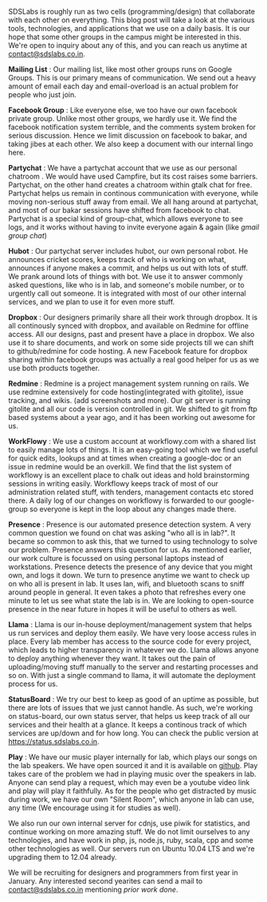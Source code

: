 SDSLabs is roughly run as two cells
 (programming/design) that collaborate with each
 other on everything. This blog post will take a
 look at the various tools, technologies, and
 applications that we use on a daily basis. It is
 our hope that some other groups in the campus
 might be interested in this. We're open to
 inquiry about any of this, and you can reach us
 anytime at contact@sdslabs.co.in.

**Mailing List** : Our mailing list, like most other groups runs on Google Groups. 
This is our primary means of communication. We send out a heavy amount of email 
each day and email-overload is an actual problem for people who just join.

**Facebook Group** : Like everyone else, we too have our own facebook private group.
Unlike most other groups, we hardly use it. We find the facebook notification 
system terrible, and the comments system broken for serious discussion. Hence we 
limit discussion on facebook to bakar, and taking jibes at each other. 
We also keep a document with our internal lingo here.

**Partychat** : We have a partychat account that we use as our personal chatroom
. We would have used Campfire, but its cost raises some barriers. 
Partychat, on the other hand creates a chatroom within gtalk chat for free.
 Partychat helps us remain in continous communication with everyone, while
 moving non-serious stuff away from email. We all hang around at partychat, 
and most of our bakar sessions have shifted from facebook to chat. 
Partychat is a special kind of group-chat, which allows everyone to 
see logs, and it works without having to invite everyone again & again (like _gmail group chat_)

**Hubot** : Our partychat server includes hubot, our own personal robot. 
He announces cricket scores, keeps track of who is working on what, 
announces if anyone makes a commit, and helps us out with lots of stuff.
 We prank around lots of things with bot. 
We use it to answer commonly asked questions, like who is in lab, and
 someone's mobile number, or to urgently call out someone. It is 
integrated with most of our other internal services, and we plan to use it
for even more stuff.

**Dropbox** : Our designers primarily share all their work through dropbox.
 It is all continously synced with dropbox, and available on Redmine 
for offline access. All our designs, past and present have a place in
 dropbox. We also use it to share documents, and work on some side 
projects till we can shift to github/redmine for code hosting. 
A new Facebook feature for dropbox sharing
within facebook groups was actually a real
good helper for us as we use both products together.

**Redmine** : Redmine is a project management system running on rails.
 We use redmine extensively for code hosting(integrated with gitolite), 
issue tracking, and wikis. (add screenshots and more). Our git server is 
running gitolite and all our code is version controlled in git. We shifted to git
from ftp based systems about a year ago, and it has been working out awesome
for us.

**WorkFlowy** : We use a custom account at workflowy.com with a shared list
 to easily manage lots of things. It is an easy-going tool which we find 
useful for quick edits, lookups and at times when creating a google-doc or
 an issue in redmine would be an overkill. We find that the list system of 
workflowy is an excellent place to chalk out ideas and hold brainstorming
 sessions in writing easily. Workflowy keeps track of most of our 
administration related stuff, with tenders,
 management contacts etc stored there. A daily log of our changes on
 workflowy is forwarded to our google-group so everyone is kept in 
 the loop about any changes made there.

**Presence** : Presence is our automated presence detection system.
 A very common question we found on chat was asking "who all is in lab?".
 It became so common to ask this, that we turned to using technology to
 solve our problem. Presence answers this question for us. As mentioned
 earlier, our work culture is focussed on using personal laptops instead
 of workstations. Presence detects the presence of any device that you
 might own, and logs it down. We turn to presence anytime we want to check
 up on who all is present in lab. It uses lan, wifi, and bluetooth scans 
to sniff around people in general. It even takes a photo that refreshes 
every one minute to let us see what state the lab is in. We are looking 
to open-source presence in the near future in hopes it will be useful 
to others as well.

**Llama** : Llama is our in-house
 deployment/management system that helps us run
 services and deploy them easily. We have very
 loose access rules in place. Every lab member has access to the
 source code for every project, which leads to higher transparency in whatever we do.
Llama allows anyone to deploy anything whenever they want. It takes out the pain of
 uploading/moving stuff manually to the server and
 restarting processes and so on. With just a single command to llama,
 it will automate the deployment process for us.

**StatusBoard** : We try our best to keep as good of an uptime
 as possible, but there are lots of
 issues that we just cannot handle. As such, we're
 working on status-board, our own status server,
 that helps us keep track of all our services and
 their health at a glance. It keeps a continous
 track of which services are up/down and for how
 long. You can check the public version at <https://status.sdslabs.co.in>.

**Play** :  We have our music player internally for lab, which plays our songs on the 
lab speakers. We have open sourced it and it is available on [github](https://github.com/sdslabs/play).
Play takes care of the problem we had in playing music over the speakers in lab.
Anyone can send play a request, which may even be a youtube video link and play will play it faithfully.
As for the people who get distracted by music during work, we have our own "Silent Room", which
anyone in lab can use, any time (We encourage using it for studies as well).

We also run our own internal server for cdnjs, use piwik for statistics, 
and continue working on more amazing stuff. We do not limit ourselves
 to any technologies, and have work in php, js, node.js, ruby, scala,
 cpp and some other technologies as well. Our servers run on Ubuntu
 10.04 LTS and we're upgrading them to 12.04 already.

We will be recruiting for designers and programmers from first year in January.
 Any interested second yearites can send a mail to contact@sdslabs.co.in
 mentioning *prior work done*.
